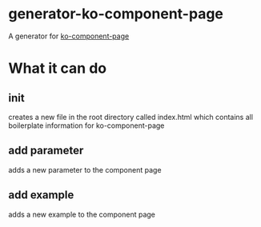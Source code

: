 # generator-ko-component-page

A generator for [ko-component-page]()

# What it can do

## init

creates a new file in the root directory called index.html which contains all boilerplate information for ko-component-page

## add parameter

adds a new parameter to the component page

## add example

adds a new example to the component page

